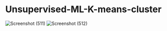 # Unsupervised-ML-K-means-cluster

![Screenshot (511)](https://user-images.githubusercontent.com/55824155/117337671-47b39180-aebb-11eb-8808-03795f9ba18f.png)
![Screenshot (512)](https://user-images.githubusercontent.com/55824155/117337680-4a15eb80-aebb-11eb-8bb4-92865f99c7c9.png)
